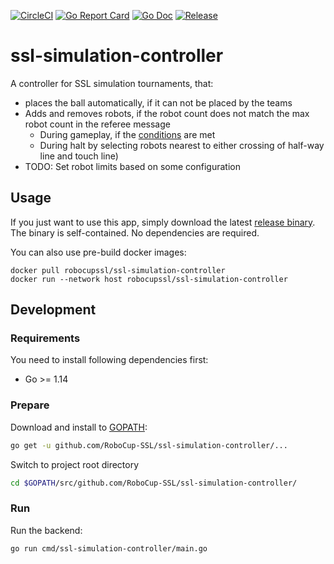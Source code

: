 [![CircleCI](https://circleci.com/gh/RoboCup-SSL/ssl-simulation-controller/tree/master.svg?style=svg)](https://circleci.com/gh/RoboCup-SSL/ssl-simulation-controller/tree/master)
[![Go Report Card](https://goreportcard.com/badge/github.com/RoboCup-SSL/ssl-simulation-controller?style=flat-square)](https://goreportcard.com/report/github.com/RoboCup-SSL/ssl-simulation-controller)
[![Go Doc](https://img.shields.io/badge/godoc-reference-blue.svg?style=flat-square)](https://godoc.org/github.com/RoboCup-SSL/ssl-simulation-controller/pkg/vision)
[![Release](https://img.shields.io/github/release/RoboCup-SSL/ssl-simulation-controller.svg?style=flat-square)](https://github.com/RoboCup-SSL/ssl-simulation-controller/releases/latest)

# ssl-simulation-controller

A controller for SSL simulation tournaments, that:
 * places the ball automatically, if it can not be placed by the teams
 * Adds and removes robots, if the robot count does not match the max robot count in the referee message
   * During gameplay, if the [conditions](https://robocup-ssl.github.io/ssl-rules/sslrules.html#_robot_substitution) are met
   * During halt by selecting robots nearest to either crossing of half-way line and touch line)
 * TODO: Set robot limits based on some configuration

## Usage
If you just want to use this app, simply download the latest [release binary](https://github.com/RoboCup-SSL/ssl-simulation-controller/releases/latest).
The binary is self-contained. No dependencies are required.

You can also use pre-build docker images:
```shell script
docker pull robocupssl/ssl-simulation-controller
docker run --network host robocupssl/ssl-simulation-controller
```

## Development

### Requirements
You need to install following dependencies first: 
 * Go >= 1.14

### Prepare
Download and install to [GOPATH](https://github.com/golang/go/wiki/GOPATH):
```bash
go get -u github.com/RoboCup-SSL/ssl-simulation-controller/...
```
Switch to project root directory
```bash
cd $GOPATH/src/github.com/RoboCup-SSL/ssl-simulation-controller/
```

### Run
Run the backend:
```bash
go run cmd/ssl-simulation-controller/main.go
```
